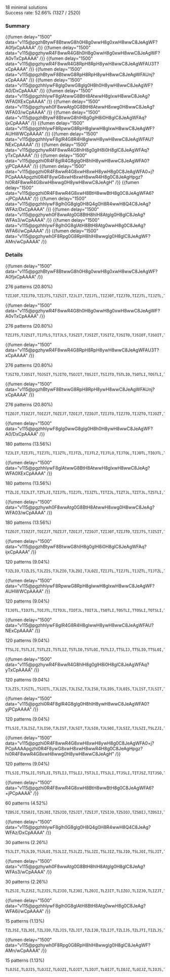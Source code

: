 18 minimal solutions  
Success rate: 52.66% (1327 / 2520)

### Summary

{{fumen delay="1500" data="v115@pgzhBtywF8BtwwG8h0H8g0wwH8g0xwH8wwC8JeAgWF?A0fjxCpAAAA" /}} {{fumen delay="1500" data="v115@pgzhywR4F8wwR4G8h0H8g0wwH8g0xwH8wwC8JeAgWF?A0vTxCpAAAA" /}} {{fumen delay="1500" data="v115@pgzhywR4F8wwR4G8RpH8RpH8ywH8wwC8JeAgWFAU3T?xCpAAAA" /}} {{fumen delay="1500" data="v115@pgzhBtywF8BtwwG8RpH8RpH8ywH8wwC8JeAgWFAUnj?xCpAAAA" /}} {{fumen delay="1500" data="v115@pgzhhlywF8glg0wwG8glg0H8h0H8ywH8wwC8JeAgWF?A0/DxCpAAAA" /}} {{fumen delay="1500" data="v115@pgzhhlywF8glAtwwG8BtH8AtwwH8glxwH8wwC8JeAg?WFA0XExCpAAAA" /}} {{fumen delay="1500" data="v115@pgzhywh0F8wwAtg0G8BtH8AtwwH8xwg0H8wwC8JeAg?WFA03/wCpAAAA" /}} {{fumen delay="1500" data="v115@pgzhBtywF8BtwwG8hlH8g0glH8i0H8glC8JeAgWFAq?ijxCpAAAA" /}} {{fumen delay="1500" data="v115@pgzhhlywF8RpwwG8RpH8glwwH8glxwH8wwC8JeAgWF?AUHWWCpAAAA" /}} {{fumen delay="1500" data="v115@pgzhhlywF8glR4G8R4H8glwwH8ywH8wwC8JeAgWFAU?NExCpAAAA" /}} {{fumen delay="1500" data="v115@pgzhywR4F8wwR4G8hlH8g0glH8i0H8glC8JeAgWFAq?yTxCpAAAA" /}} {{fumen delay="1500" data="v115@pgzhi0R4F8glR4G8glg0H8hlH8ywH8wwC8JeAgWFA0?yjPCpAAAA" /}} {{fumen delay="1500" data="v115@pgzhi0R4F8wwR4G8xwH8xwH8ywH8g0C8JeAgWFA0+j?PCpAAAApgzhi0R4F8ywG8xwH8xwH8wwR4H8g0C8JeAgHpgz?hi0R4F8wwR4G8xwH8wwg0H8ywH8wwC8JeAgH" /}} {{fumen delay="1500" data="v115@pgzhi0R4F8wwR4G8xwH8BtH8wwBtH8g0C8JeAgWFA6?+jPCpAAAA" /}} {{fumen delay="1500" data="v115@pgzhhlywF8glh0G8glg0H8Q4g0H8R4wwH8Q4C8JeAg?WFAz/DxCpAAAA" /}} {{fumen delay="1500" data="v115@pgzhywh0F8wwAtg0G8BtH8hlH8Atglg0H8glC8JeAg?WFAs3/wCpAAAA" /}} {{fumen delay="1500" data="v115@pgzhhlywF8glh0G8glAtH8BtH8Atg0wwH8g0C8JeAg?WFA6i/wCpAAAA" /}} {{fumen delay="1500" data="v115@pgzhywh0F8Rpg0G8RpH8hlH8wwglg0H8glC8JeAgWF?AMn/wCpAAAA" /}}

### Details


{{fumen delay="1500" data="v115@pgzhBtywF8BtwwG8h0H8g0wwH8g0xwH8wwC8JeAgWF?A0fjxCpAAAA" /}}

276 patterns (20.80%)

```
TZIJOT,TZIJTO,TZIJTS,TJZSIT,TZJLIT,TZIJTL,TIZJOT,TIZJTO,TIZJTL,TIJZTL,TIJZTO,TIJZOT,TIJOZT,TIOJZT,TOIJZT,TOIJTZ,TIOJTZ,TIJOTZ,TIJTOZ,TIJTZO,TIJTZL,TIJTLZ,TJSZIT,TJSIZT,TJSITZ,TSJITZ,TSJIZT,TSJZIT,TITJLZ,TITJZL,TITJZO,TITJOZ,TOITZJ,TIOTZJ,TITOZJ,TITZOJ,TITZJO,TITZJL,TIZTJL,TIZTJO,TIZTOJ,TIZOTJ,TIOZTJ,TOIZTJ,TOZITJ,TZOITJ,TZIOTJ,TZITOJ,TZITJO,TZITJL,TZITJS,TIZTJS,TITZJS,TSIJZT,TSIJTZ,TITJZS,TITJSZ,TITSZJ,TITZSJ,TIZTSJ,TZITSJ,TZISTJ,TIZSTJ,TISZTJ,TISTZJ,TSITZJ,TLJZIT,TLJIZT,TLJITZ,TLIJTZ,TLIJZT,TSIZTJ,TSZITJ,TZSITJ,TISJTZ,TISJZT,TZIJST,TIZJST,TIJZST,TIJSZT,TIJSTZ,TIJTSZ,TIJTZS,TIJZTS,TIZJTS,TZJILT,TJZILT,TJIZLT,TJILZT,TJILTZ,TJITLZ,TZITLJ,TJITZL,TJITZO,TJITOZ,TJIOTZ,TJOITZ,TIZTLJ,TOJITZ,TOJIZT,TITZLJ,TJOIZT,TJIOZT,TJIZOT,TJIZTO,TJIZTL,TJZITL,TITLZJ,TJZITO,TJZIOT,TJZOIT,TJOZIT,TOJZIT,TZJOIT,TZJIOT,TZJITO,TZJITL,TZJITS,TJZITS,TJIZTS,TJITZS,TJITSZ,TJISTZ,TJISZT,TJIZST,TJZIST,TZJIST,TZJSIT,TLZITJ,TLIZTJ,TLITZJ,TILTZJ,TILZTJ,TIZLTJ,TZILTJ,TTJZLI,TTJLZI,TTJLIZ,TZJLTI,TJZLTI,TJLZTI,TJLTZI,TJLTIZ,TJLITZ,TJLIZT,TJLZIT,TJZLIT,TLJTIZ,TLJTZI,TLJZTI,TTJSIZ,TTJSZI,TTJZSI,TZTLIJ,TTZLIJ,TTLZIJ,TTLIZJ,TILJZT,TILJTZ,TIJLTZ,TIJLZT,TIJZLT,TIZJLT,TZIJLT,TLTIZJ,TLTZIJ,TLZTIJ,TZLTIJ,TSJZTI,TSJTZI,TSJTIZ,TJSTIZ,TJSTZI,TJSZTI,TJZSTI,TZJSTI,TZJTSI,TJZTSI,TJTZSI,TJTSZI,TJTSIZ,TJTISZ,TJTIZS,TJTIZO,TJTIOZ,TJTOIZ,TJOTIZ,TOJTIZ,TOJTZI,TJOTZI,TJTOZI,TJTZOI,TJTZIO,TJTZIS,TJZTIS,TJZTIO,TJZTOI,TJZOTI,TJOZTI,TOJZTI,TZJOTI,TZJTOI,TZJTIO,TZJTIS,TZJTIL,TJZTIL,TJTZIL,TTSIZJ,TJTIZL,TJTILZ,TTSZIJ,TTZSIJ,TZTSIJ,TZTISJ,TTZISJ,TTIZSJ,TTISZJ,TTIJSZ,TTIJZS,TTIJZO,TTIJOZ,TOTIZJ,TTOIZJ,TTIOZJ,TTIZOJ,TTIZJO,TTIZJS,TTZIJS,TTZIJO,TTZIOJ,TTZOIJ,TTOZIJ,TOTZIJ,TOZTIJ,TZOTIJ,TZTOIJ,TZTIOJ,TZTIJO,TZTIJS,TZTIJL,TTZIJL,TTIZJL,TTIJZL,TTIJLZ,TTJILZ,TTJIZL,TTJIZO,TTJIOZ,TTJOIZ,TTJOZI,TTJZOI,TTJZIO,TTJZIL,TTZJIL,TTZJIO,TZTJIO,TZTJIL,TZTJIS,TTILZJ,TTIZLJ,TTZILJ,TZTILJ,TJTLIZ,TJTLZI,TJTZLI,TJZTLI,TZJTLI,TZLITJ,TTZJIS,TTJZIS,TTJIZS,TTJISZ,TZSTIJ,TSZTIJ,TSTZIJ,TSTIZJ
```


{{fumen delay="1500" data="v115@pgzhywR4F8wwR4G8h0H8g0wwH8g0xwH8wwC8JeAgWF?A0vTxCpAAAA" /}}

276 patterns (20.80%)

```
TZIJTS,TJZSIT,TIJTLS,TITJLS,TJSZIT,TJSIZT,TJSITZ,TJSITO,TJSIOT,TJSOIT,TJOSIT,TOJSIT,TJSITL,TSJITL,TSJITO,TSJIOT,TSJOIT,TSJITZ,TSJIZT,TSJZIT,TSIJZT,TSIJTZ,TSIJTO,TSIJOT,TSTLIJ,TTSLIJ,TTJSLI,TTJLSI,TITJZS,TITJSZ,TITJSO,TITJOS,TITJSL,TJLIST,TJLSIT,TITSJL,TITSJO,TITSOJ,TITOSJ,TIOTSJ,TOITSJ,TITSJZ,TITSZJ,TITZSJ,TIZTSJ,TZITSJ,TZISTJ,TIZSTJ,TISZTJ,TJSLIT,TSJLIT,TISTZJ,TISTJZ,TISTJO,TISTOJ,TISOTJ,TIOSTJ,TOISTJ,TISTJL,TSITJL,TSITJO,TSITOJ,TSIOTJ,TSOITJ,TOSITJ,TSITJZ,TSITZJ,TLJSIT,TLJIST,TLJITS,TLIJTS,TLIJST,TSJLTI,TJSLTI,TSIJTL,TSIZTJ,TSZITJ,TISJTL,TZSITJ,TISJTO,TISJOT,TISJTZ,TISJZT,TZIJST,TIZJST,TIJZST,TSITLJ,TIJSZT,TISTLJ,TIJSTZ,TIJSTO,TIJSOT,TIJOST,TIOJST,TOIJST,TIJSTL,TIJTSL,TIJTSO,TIJTOS,TIJOTS,TIOJTS,TOIJTS,TIJTSZ,TIJTZS,TIJZTS,TIZJTS,TJISLT,TJILST,TITSLJ,TITLSJ,TJILTS,TJITLS,TZJITS,TJZITS,TJIZTS,TJITZS,TJITSZ,TJITSO,TJITOS,TJIOTS,TJOITS,TOJITS,TJITSL,TJISTL,TJISTO,TJISOT,TJIOST,TJOIST,TOJIST,TJISTZ,TJISZT,TJIZST,TJZIST,TZJIST,TZJSIT,TILTSJ,TILSTJ,TISLTJ,TSILTJ,TTJLIS,TJLSTI,TJLTSI,TJLTIS,TJLITS,TLSTIJ,TSLTIJ,TLJTIS,TLJTSI,TLJSTI,TTLSIJ,TTLISJ,TTJOSI,TTJSOI,TTJSIO,TTJSIZ,TTJSZI,TTJZSI,TILJST,TILJTS,TIJLTS,TIJLST,TIJSLT,TTSJIZ,TTSJIO,TTSJIL,TSTJIL,TSTJIO,TSTJIZ,TISJLT,TSIJLT,TSJZTI,TSJTZI,TSJTIZ,TSJTIO,TSJTOI,TSJOTI,TSJTIL,TJSTIL,TJSTIO,TJSTOI,TJSOTI,TJOSTI,TOJSTI,TJSTIZ,TJSTZI,TJSZTI,TJZSTI,TZJSTI,TZJTSI,TJZTSI,TJTZSI,TJTSZI,TJTSIZ,TJTSIO,TSJILT,TJTSOI,TJTOSI,TJOTSI,TJSILT,TOJTSI,TJTSIL,TJTISL,TJTISO,TJTIOS,TJTOIS,TJOTIS,TOJTIS,TJTISZ,TJTIZS,TJTZIS,TJZTIS,TZJTIS,TTSOIJ,TTOSIJ,TOTSIJ,TTSIOJ,TTSIJO,TTSIJZ,TTSIZJ,TTSZIJ,TTZSIJ,TZTSIJ,TZTISJ,TTZISJ,TTIZSJ,TTISZJ,TTISJZ,TTISJO,TTISOJ,TTIOSJ,TTOISJ,TOTISJ,TTISJL,TTIJSL,TTIJSO,TTIJOS,TTIJSZ,TTIJZS,TTIJLS,TTJILS,TLTISJ,TLTSIJ,TTILSJ,TTISLJ,TTSILJ,TSTILJ,TJTILS,TJTLIS,TSLITJ,TLSITJ,TLISTJ,TLITSJ,TJTLSI,TJTSLI,TTJZIS,TJSTLI,TTJIZS,TSJTLI,TTJISZ,TTJISO,TTJIOS,TTJOIS,TTJISL,TTJSIL,TZSTIJ,TSZTIJ,TSTZIJ,TSTIZJ,TSTIJZ,TSTIJO,TSTIOJ,TSTOIJ,TSOTIJ,TOSTIJ,TSTIJL,TTSIJL
```


{{fumen delay="1500" data="v115@pgzhywR4F8wwR4G8RpH8RpH8ywH8wwC8JeAgWFAU3T?xCpAAAA" /}}

276 patterns (20.80%)

```
TJSITO,TJOSIT,TOJSIT,TSJITO,TSOJIT,TOSJIT,TSIJTO,TSTLIO,TSOTLI,TOSTLI,TTSLIO,TTOSLI,TOTSLI,TITJSO,TITOJS,TIOTJS,TOITJS,TITSJO,TITSOJ,TITOSJ,TIOTSJ,TOITSJ,TITSZO,TITSOZ,TITOSZ,TIOTSZ,TOITSZ,TOITZS,TIOTZS,TITOZS,TITZSO,TIZTSO,TIZOTS,TIOZTS,TOIZTS,TOZITS,TZOITS,TZIOTS,TZITSO,TZISTO,TZIOST,TZOIST,TOZIST,TOIZST,TIOZST,TIZOST,TIZSTO,TISZTO,TISOZT,TIOSZT,TOISZT,TOISTZ,TIOSTZ,TISOTZ,TISTOZ,TISTZO,TISTJO,TISTOJ,TISOTJ,TIOSTJ,TOISTJ,TSITJO,TSITOJ,TSIOTJ,TSOITJ,TOSITJ,TSIOJT,TSITZO,TSOIJT,TSITOZ,TOSIJT,TSIOTZ,TSOITZ,TOSITZ,TOSIZT,TSOIZT,TSIOZT,TSIZTO,TSZITO,TSOZIT,TOSZIT,TOZSIT,TZOSIT,TZSITO,TISJTO,TISOJT,TIOSJT,TOISJT,TSITLO,TSITOL,TSIOTL,TSOITL,TOSITL,TISTLO,TISTOL,TISOTL,TIOSTL,TOISTL,TIJSTO,TIJOST,TIOJST,TOIJST,TIJTSO,TIJOTS,TIOJTS,TOIJTS,TITSLO,TITSOL,TITOSL,TIOTSL,TOITSL,TITLSO,TITOLS,TIOTLS,TOITLS,TJITSO,TJIOTS,TJOITS,TOJITS,TJISTO,TJIOST,TJOIST,TOJIST,TILTSO,TILOTS,TIOLTS,TOILTS,TILSTO,TILOST,TIOLST,TOILST,TISLTO,TISOLT,TIOSLT,TOISLT,TSILTO,TSIOLT,TSOILT,TOSILT,TLSTIO,TLOSTI,TOLSTI,TSLTIO,TSOLTI,TOSLTI,TTLSIO,TTOLSI,TOTLSI,TTLISO,TTOLIS,TOTLIS,TTOJSI,TTJSIO,TTSJIO,TTOSJI,TOTSJI,TSTJIO,TSOTJI,TOSTJI,TSJTIO,TSOJTI,TOSJTI,TJSTIO,TJOSTI,TOJSTI,TJTSIO,TJOTSI,TOJTSI,TJTISO,TJOTIS,TOJTIS,TTSOIJ,TTOSIJ,TOTSIJ,TTSIOJ,TTSIJO,TTSIZO,TTSIOZ,TTSOIZ,TTOSIZ,TOTSIZ,TOTSZI,TTOSZI,TTSZIO,TTZSIO,TTOZSI,TOTZSI,TOZTSI,TZOTSI,TZTSIO,TZTISO,TZOTIS,TOZTIS,TOTZIS,TTOZIS,TTZISO,TTIZSO,TTIOZS,TTOIZS,TOTIZS,TOTISZ,TTOISZ,TTIOSZ,TTISOZ,TTISZO,TTISJO,TTISOJ,TTIOSJ,TTOISJ,TOTISJ,TTIJSO,TTIOJS,TTOIJS,TOTIJS,TLTISO,TLOTIS,TOLTIS,TLTSIO,TLOTSI,TOLTSI,TTILSO,TTIOLS,TTOILS,TOTILS,TTISLO,TTISOL,TTIOSL,TTOISL,TOTISL,TTSILO,TTSIOL,TTSOIL,TTOSIL,TOTSIL,TSTILO,TSLITO,TSOLIT,TOSLIT,TLSITO,TLOSIT,TOLSIT,TLISTO,TLIOST,TLOIST,TOLIST,TLITSO,TLIOTS,TLOITS,TOLITS,TTJISO,TTOJIS,TOTJIS,TSTIOL,TSTOIL,TSOTIL,TOTJSI,TOSTIL,TSTIZO,TSTIOZ,TSTOIZ,TSOTIZ,TOSTIZ,TOSTZI,TSOTZI,TSTZIO,TSZTIO,TSOZTI,TOSZTI,TOZSTI,TZOSTI,TZSTIO,TSTIJO,TSTIOJ,TSTOIJ,TSOTIJ,TOSTIJ
```


{{fumen delay="1500" data="v115@pgzhBtywF8BtwwG8RpH8RpH8ywH8wwC8JeAgWFAUnj?xCpAAAA" /}}

276 patterns (20.80%)

```
TIZOJT,TIOZJT,TOIZJT,TOZIJT,TZOIJT,TZIOJT,TZIJTO,TIZJTO,TIJZTO,TIJOZT,TIOJZT,TOIJZT,TOIJTZ,TIOJTZ,TIJOTZ,TIJTZO,TITJZO,TITOJZ,TIOTJZ,TOITJZ,TOITZJ,TIOTZJ,TITOZJ,TITZOJ,TITZJO,TIZTJO,TIZTOJ,TIZOTJ,TIOZTJ,TOIZTJ,TOZITJ,TZOITJ,TZIOTJ,TZITOJ,TZITJO,TITSZO,TITOSZ,TIOTSZ,TOITSZ,TOITZS,TIOTZS,TITOZS,TITZOS,TITZSO,TIZTSO,TIZTOS,TIZOTS,TIOZTS,TOIZTS,TOZITS,TZOITS,TZIOTS,TZITOS,TZITSO,TZISTO,TZIOST,TZOIST,TOZIST,TOIZST,TIOZST,TIZOST,TIZSTO,TISZTO,TISOZT,TIOSZT,TOISZT,TOISTZ,TIOSTZ,TISOTZ,TISTZO,TSITZO,TSIOTZ,TSOITZ,TOSITZ,TOSIZT,TSOIZT,TSIOZT,TSIZTO,TSZITO,TSOZIT,TOSZIT,TOZSIT,TZOSIT,TZSITO,TITLZO,TITOLZ,TIOTLZ,TOITLZ,TOITZL,TIOTZL,TITOZL,TITZOL,TITZLO,TIZTLO,TIZTOL,TIZOTL,TIOZTL,TOIZTL,TOZITL,TZOITL,TZIOTL,TZITOL,TZITLO,TJITZO,TJIOTZ,TJOITZ,TOJITZ,TOJIZT,TJOIZT,TJIOZT,TJIZTO,TJZITO,TJOZIT,TOJZIT,TOZJIT,TZOJIT,TZJITO,TLZITO,TLIZTO,TLIOZT,TLOIZT,TOLIZT,TOLITZ,TLOITZ,TLIOTZ,TLITZO,TILTZO,TILOTZ,TIOLTZ,TOILTZ,TOILZT,TIOLZT,TILOZT,TILZTO,TIZLTO,TIZOLT,TIOZLT,TOIZLT,TOZILT,TZOILT,TZIOLT,TZILTO,TTLIZO,TTOLIZ,TOTLIZ,TOTLZI,TTOLZI,TTLZIO,TTZLIO,TTOZLI,TOTZLI,TOZTLI,TZOTLI,TZTLIO,TLTIZO,TLOTIZ,TOLTIZ,TOLTZI,TLOTZI,TLTZIO,TLZTIO,TLOZTI,TOLZTI,TOZLTI,TZOLTI,TZLTIO,TJTIZO,TJOTIZ,TOJTIZ,TOJTZI,TJOTZI,TJTZIO,TJZTIO,TJOZTI,TOJZTI,TOZJTI,TZOJTI,TZJTIO,TTSIZO,TTOSIZ,TOTSIZ,TOTSZI,TTOSZI,TTSZIO,TTZSIO,TTOZSI,TOTZSI,TOZTSI,TZOTSI,TZTSIO,TZTISO,TZTIOS,TZTOIS,TZOTIS,TOZTIS,TOTZIS,TTOZIS,TTZOIS,TTZIOS,TTZISO,TTIZSO,TTIZOS,TTIOZS,TTOIZS,TOTIZS,TOTISZ,TTOISZ,TTIOSZ,TTISZO,TTIJZO,TTIOJZ,TTOIJZ,TOTIJZ,TOTIZJ,TTOIZJ,TTIOZJ,TTIZOJ,TTIZJO,TTZIJO,TTZIOJ,TTZOIJ,TTOZIJ,TOTZIJ,TOZTIJ,TZOTIJ,TZTOIJ,TZTIOJ,TZTIJO,TTJIZO,TTOJIZ,TOTJIZ,TOTJZI,TTOJZI,TTJZIO,TTZJIO,TTOZJI,TOTZJI,TOZTJI,TZOTJI,TZTJIO,TTILZO,TTIOLZ,TTOILZ,TOTILZ,TOTIZL,TTOIZL,TTIOZL,TTIZOL,TTIZLO,TTZILO,TTZIOL,TTZOIL,TTOZIL,TOTZIL,TOZTIL,TZOTIL,TZTOIL,TZTIOL,TZTILO,TLOZIT,TOLZIT,TOZLIT,TZOLIT,TZLITO,TSTIZO,TSOTIZ,TOSTIZ,TOSTZI,TSOTZI,TSTZIO,TSZTIO,TSOZTI,TOSZTI,TOZSTI,TZOSTI,TZSTIO
```


{{fumen delay="1500" data="v115@pgzhhlywF8glg0wwG8glg0H8h0H8ywH8wwC8JeAgWF?A0/DxCpAAAA" /}}

180 patterns (13.56%)

```
TZJLIT,TZIJTL,TIZJTL,TIJZTL,TIJTZL,TIJTLZ,TIJTLO,TIJTOL,TIJOTL,TIOJTL,TOIJTL,TIJTLS,TITJLS,TITJLO,TITJOL,TJSITL,TSJITL,TITJLZ,TITJZL,TTJSLI,TTJLSI,TITJSL,TJLIST,TJLSIT,TJSLIT,TSJLIT,TLJSIT,TLJIST,TLJZIT,TLJIZT,TLJITZ,TLJITO,TLJIOT,TLJOIT,TLJITS,TLIJTS,TLIJTO,TLIJOT,TLIJTZ,TLIJZT,TLIJST,TSJLTI,TJSLTI,TSIJTL,TISJTL,TIJSTL,TIJTSL,TJISLT,TJILST,TZJILT,TJZILT,TJIZLT,TJILZT,TJILTZ,TJILTO,TJILOT,TJIOLT,TJOILT,TOJILT,TJILTS,TJITLS,TJITLO,TJITOL,TJIOTL,TJOITL,TOJITL,TJITLZ,TJITZL,TJIZTL,TJZITL,TZJITL,TJITSL,TJISTL,TTJZLI,TTJLZI,TTJLIZ,TTJLIO,TTJLOI,TTJOLI,TTJLIS,TJLSTI,TJLTSI,TZJLTI,TJZLTI,TJLZTI,TJLTZI,TJLTIZ,TJLTIO,TJLTOI,TJLOTI,TJOLTI,TOJLTI,TJLTIS,TJLITS,TJLITO,TJLIOT,TJLOIT,TJOLIT,TOJLIT,TJLITZ,TJLIZT,TJLZIT,TJZLIT,TLJTIS,TLJTIO,TLJTOI,TLJOTI,TLJTIZ,TLJTZI,TLJZTI,TLJTSI,TLJSTI,TILJST,TILJZT,TILJTZ,TILJTO,TILJOT,TILJTS,TIJLTS,TIJLTO,TIJLOT,TIJOLT,TIOJLT,TOIJLT,TIJLTZ,TIJLZT,TIJZLT,TIZJLT,TZIJLT,TIJLST,TIJSLT,TISJLT,TSIJLT,TSJTIL,TJSTIL,TSJILT,TJSILT,TJTSIL,TJTISL,TZJTIL,TJZTIL,TJTZIL,TJTIZL,TJTILZ,TJTILO,TJTIOL,TJTOIL,TJOTIL,TOJTIL,TTIJSL,TTIJZL,TTIJLZ,TTIJLO,TTIJOL,TTIJLS,TTJILS,TTJILO,TTJIOL,TTJOIL,TTJILZ,TTJIZL,TTJZIL,TJTILS,TJTLIS,TJTLIO,TJTLOI,TJTOLI,TJOTLI,TOJTLI,TJTLIZ,TJTLZI,TJTZLI,TJZTLI,TZJTLI,TJTLSI,TJTSLI,TJSTLI,TSJTLI,TTJISL,TTJSIL
```


{{fumen delay="1500" data="v115@pgzhhlywF8glAtwwG8BtH8AtwwH8glxwH8wwC8JeAg?WFA0XExCpAAAA" /}}

180 patterns (13.56%)

```
TTZLJI,TZJLIT,TZTLJI,TZIJTL,TIZJTL,TIJZTL,TITZJL,TIZTJL,TZITJL,TZSTLI,TSZTLI,TZLJIT,TLZJIT,TLIZJT,TLZIJT,TZLIJT,TZSITL,TSZITL,TSIZTL,TISZTL,TIZSTL,TZISTL,TZITSL,TIZTSL,TITZSL,TZJILT,TJZILT,TJIZLT,TITZOL,TITZLO,TITZLS,TIZTLS,TIZTLO,TIZTOL,TIZOTL,TIOZTL,TOIZTL,TOZITL,TZOITL,TZIOTL,TZITOL,TZITLO,TZITLS,TZITLJ,TIZTLJ,TITZLJ,TJIZTL,TJZITL,TZJITL,TLZIOT,TLZITO,TLZITJ,TLIZTJ,TLIZTO,TLIZOT,TILZOT,TILZTO,TILZTJ,TIZLTJ,TIZLTO,TIZLOT,TIZOLT,TIOZLT,TOIZLT,TOZILT,TZOILT,TZIOLT,TZILOT,TZILTO,TZILTJ,TZILTS,TIZLTS,TILZTS,TILZST,TIZLST,TZILST,TZISLT,TIZSLT,TISZLT,TSIZLT,TSZILT,TZSILT,TZTJLI,TTZJLI,TLZTSI,TZLTSI,TZLSTI,TZJLTI,TJZLTI,TLZSTI,TJZLIT,TSZLTI,TZSLTI,TZLTJI,TLZTJI,TLZJTI,TZLJTI,TTZSLI,TZTSLI,TZTLSI,TTZLSI,TTZLIS,TTZLIO,TTZLOI,TTZOLI,TOZTLI,TZOTLI,TZTOLI,TZTLOI,TZTLIO,TZTLIS,TZTLIJ,TTZLIJ,TZILJT,TIZLJT,TILZJT,TIJZLT,TIZJLT,TZIJLT,TLZTIJ,TLZTIO,TLZTOI,TLZOTI,TOZLTI,TZOLTI,TZLOTI,TZLTOI,TZLTIO,TZLTIJ,TZLTIS,TLZTIS,TZJTIL,TJZTIL,TZTIJL,TTZIJL,TTIZJL,TTZJIL,TZTJIL,TTIZOL,TTIZLO,TTIZLJ,TTZILJ,TTZILO,TTZIOL,TTZOIL,TOZTIL,TZOTIL,TZTOIL,TZTIOL,TZTILO,TZTILJ,TZTILS,TTZILS,TTIZLS,TTIZSL,TTZISL,TZTISL,TZTSIL,TTZSIL,TZSLIT,TSZLIT,TLZSIT,TZLSIT,TZLIST,TLZIST,TLIZST,TJZTLI,TLIZTS,TLZITS,TLZOIT,TOZLIT,TZOLIT,TZJTLI,TZLOIT,TZLIOT,TZLITO,TZLITS,TZLITJ,TSZTIL,TZSTIL
```


{{fumen delay="1500" data="v115@pgzhywh0F8wwAtg0G8BtH8AtwwH8xwg0H8wwC8JeAg?WFA03/wCpAAAA" /}}

180 patterns (13.56%)

```
TIZOJT,TIOZJT,TOIZJT,TOZIJT,TZOIJT,TZIOJT,TZIJOT,TZIJTO,TZIJTS,TJZSIT,TTZLJI,TZJLIT,TZTLJI,TZIJTL,TIZJOT,TIZJTO,TIZJTL,TIJZTL,TIJZTO,TIJZOT,TSZJIT,TITZOJ,TITZJO,TITZJL,TIZTJL,TIZTJO,TIZTOJ,TIZOTJ,TIOZTJ,TOIZTJ,TOZITJ,TZOITJ,TZIOTJ,TZITOJ,TZITJO,TZITJL,TZITJS,TIZTJS,TITZJS,TZSJIT,TZSIJT,TSZIJT,TSIZJT,TITZSJ,TIZTSJ,TZITSJ,TZISTJ,TIZSTJ,TISZTJ,TZLJIT,TLZJIT,TLIZJT,TLZIJT,TZLIJT,TSIZTJ,TSZITJ,TZSITJ,TISZJT,TIZSJT,TZISJT,TZIJST,TIZJST,TIJZST,TIJZTS,TIZJTS,TZJILT,TJZILT,TJIZLT,TZITLJ,TIZTLJ,TITZLJ,TJIZOT,TJIZTO,TJIZTL,TJZITL,TJZITO,TJZIOT,TJZOIT,TOZJIT,TZOJIT,TZJOIT,TZJIOT,TZJITO,TZJITL,TZJITS,TJZITS,TJIZTS,TJIZST,TJZIST,TZJIST,TZJSIT,TLZITJ,TLIZTJ,TILZTJ,TIZLTJ,TZILTJ,TZTJLI,TTZJLI,TZJLTI,TJZLTI,TJZLIT,TZLTJI,TLZTJI,TLZJTI,TZLJTI,TTZJSI,TZTLIJ,TTZLIJ,TZILJT,TIZLJT,TILZJT,TIJZLT,TIZJLT,TZIJLT,TLZTIJ,TZLTIJ,TZTJSI,TZTSJI,TTZSJI,TSZTJI,TZSTJI,TZSJTI,TSZJTI,TJZSTI,TZJSTI,TZJTSI,TJZTSI,TJZTIS,TJZTIO,TJZTOI,TJZOTI,TOZJTI,TZOJTI,TZJOTI,TZJTOI,TZJTIO,TZJTIS,TZJTIL,TJZTIL,TTZSIJ,TZTSIJ,TZTISJ,TTZISJ,TTIZSJ,TTIZOJ,TTIZJO,TTIZJS,TTZIJS,TTZIJO,TTZIOJ,TTZOIJ,TOZTIJ,TZOTIJ,TZTOIJ,TZTIOJ,TZTIJO,TZTIJS,TZTIJL,TTZIJL,TTIZJL,TTZJIL,TTZJIO,TTZJOI,TTZOJI,TOZTJI,TZOTJI,TZTOJI,TZTJOI,TZTJIO,TZTJIL,TZTJIS,TTIZLJ,TTZILJ,TZTILJ,TJZTLI,TZJTLI,TZLITJ,TTZJIS,TZSTIJ,TSZTIJ
```


{{fumen delay="1500" data="v115@pgzhBtywF8BtwwG8hlH8g0glH8i0H8glC8JeAgWFAq?ijxCpAAAA" /}}

120 patterns (9.04%)

```
TJZLIO,TJZLIS,TJLZIS,TJLZIO,TJLZOI,TJLOZI,TZIJTL,TIZJTL,TIJZTL,TIJTZL,TITZJL,TIZTJL,TZITJL,TJLOIZ,TJLIOZ,TJLIZO,TJLIZS,TJLISZ,TJLSIZ,TJLSZI,TJLZSI,TLIZJO,TLIZJT,TLZIJT,TLZIJO,TZLIJO,TZLIJT,TZLIJS,TLZIJS,TLIZJS,TJISZL,TJILSZ,TJILZS,TJILZO,TJILOZ,TJOIZL,TJIOZL,TJIZOL,TJIZLO,TJIZLS,TJZILS,TJZILO,TJZIOL,TJZOIL,TJOZIL,TZJIOL,TZJILO,TZJILS,TZJILT,TJZILT,TJIZLT,TJILZT,TJILTZ,TJITZL,TJIZTL,TJZITL,TZJITL,TJLZTI,TJLTZI,TJLTIZ,TJLITZ,TJLIZT,TJLZIT,TJZLIT,TILZJO,TILZJS,TIZLJS,TIZLJO,TZILJO,TZILJS,TZILJT,TIZLJT,TILZJT,TIJLTZ,TIJLZT,TIJLZO,TIJLOZ,TIJOZL,TIJZOL,TIJZLO,TIJZLT,TIZJLT,TIZJLO,TIZJOL,TIZOJL,TIOZJL,TOIZJL,TOZIJL,TZOIJL,TZIOJL,TZIJOL,TZIJLO,TZIJLT,TZIJLS,TIZJLS,TIJZLS,TIJLZS,TIJLSZ,TIJSZL,TIJZSL,TIZJSL,TZIJSL,TZISJL,TIZSJL,TISZJL,TSIZJL,TSZIJL,TZSIJL,TJSIZL,TJSZIL,TJZSIL,TZJISL,TJZISL,TJIZSL,TJZTIL,TJTZIL,TJTIZL,TZTIJL,TTZIJL,TTIZJL
```


{{fumen delay="1500" data="v115@pgzhhlywF8RpwwG8RpH8glwwH8glxwH8wwC8JeAgWF?AUHWWCpAAAA" /}}

120 patterns (9.04%)

```
TIJOTL,TIOJTL,TOIJTL,TITOJL,TIOTJL,TOITJL,TSOTLI,TOSTLI,TTOSLI,TOTSLI,TSIOTL,TSOITL,TOSITL,TISOTL,TIOSTL,TOISTL,TITOSL,TIOTSL,TOITSL,TITOLS,TIOTLS,TOITLS,TITOLZ,TIOTLZ,TOITLZ,TOITZL,TIOTZL,TITOZL,TIZOTL,TJIOTL,TIOZTL,TJOITL,TOIZTL,TOJITL,TOZITL,TZOITL,TZIOTL,TITOLJ,TIOTLJ,TOITLJ,TOLITZ,TLOITZ,TLIOTZ,TLIOTJ,TLOITJ,TOLITJ,TILOTJ,TIOLTJ,TOILTJ,TILOTZ,TIOLTZ,TOILTZ,TILOTS,TIOLTS,TOILTS,TTOJLI,TOTJLI,TTOLJI,TOTLJI,TLOTJI,TOLTJI,TTOLSI,TOTLSI,TTOLIS,TOTLIS,TTOLIZ,TOTLIZ,TOTLZI,TTOLZI,TTOZLI,TOTZLI,TOZTLI,TZOTLI,TTOLIJ,TOTLIJ,TLOTIJ,TOLTIJ,TLOTIZ,TOLTIZ,TOLTZI,TLOTZI,TJOTIL,TOJTIL,TLOTIS,TTIOJL,TTOIJL,TOTIJL,TOLTIS,TTOJIL,TOTJIL,TLOTSI,TOLTSI,TTIOLJ,TTOILJ,TOTILJ,TTIOLZ,TTOILZ,TOTILZ,TOTIZL,TTOIZL,TTIOZL,TTOZIL,TOTZIL,TOZTIL,TZOTIL,TTIOLS,TTOILS,TOTILS,TTIOSL,TTOISL,TOTISL,TTOSIL,TOTSIL,TJOTLI,TOJTLI,TLIOTS,TLOITS,TOLITS,TSOTIL,TOSTIL
```


{{fumen delay="1500" data="v115@pgzhhlywF8glR4G8R4H8glwwH8ywH8wwC8JeAgWFAU?NExCpAAAA" /}}

120 patterns (9.04%)

```
TTSLJI,TSTLJI,TSTLZI,TSTLIZ,TSTLIO,TSTLOI,TSTLIJ,TTSLIJ,TTSLIO,TTSLOI,TTSLIZ,TTSLZI,TJSLIT,TSJLIT,TSLJIT,TLSJIT,TLISJT,TSJLTI,TJSLTI,TSITLZ,TSITLO,TSITLJ,TISTLJ,TISTLO,TISTLZ,TJISLT,TITSLZ,TITSLO,TITSLJ,TSILJT,TISLJT,TILSTJ,TILSTO,TILSOT,TILSTZ,TILSZT,TZISLT,TIZSLT,TISZLT,TISLZT,TISLTZ,TISLTO,TISLOT,TISOLT,TIOSLT,TOISLT,TISLTJ,TSILTJ,TSILTO,TSILOT,TSIOLT,TSOILT,TOSILT,TSILTZ,TSILZT,TSIZLT,TSZILT,TZSILT,TLSZTI,TLSTZI,TLSTIZ,TLSTIO,TLSTOI,TLSOTI,TLSTIJ,TSLTIJ,TSLTIO,TSLTOI,TSLOTI,TSOLTI,TOSLTI,TSLTIZ,TSLTZI,TSLZTI,TSZLTI,TZSLTI,TSLTJI,TLSTJI,TLSJTI,TSLJTI,TILSJT,TIJSLT,TISJLT,TSIJLT,TSJILT,TJSILT,TTISLJ,TTISLO,TTISLZ,TTSILZ,TTSILO,TTSILJ,TSTILJ,TSTILO,TLSIJT,TSLIJT,TZSLIT,TSZLIT,TSLZIT,TSLIZT,TSLITZ,TSLITO,TSLIOT,TSLOIT,TSOLIT,TOSLIT,TSLITJ,TLSITJ,TLSITO,TLSIOT,TLSOIT,TLSITZ,TLSIZT,TLSZIT,TLISZT,TLISTZ,TLISTO,TLISOT,TLISTJ,TSTILZ
```


{{fumen delay="1500" data="v115@pgzhywR4F8wwR4G8hlH8g0glH8i0H8glC8JeAgWFAq?yTxCpAAAA" /}}

120 patterns (9.04%)

```
TJLZIS,TJSITL,TSJITL,TJLIZS,TJLISZ,TJLISO,TJLIOS,TJLOIS,TJLIST,TJLSIT,TJLSIO,TJLSOI,TJLOSI,TJLSIZ,TJLSZI,TITSJL,TJLZSI,TJSLIZ,TJSLIO,TJSLIT,TISTJL,TSITJL,TLISJT,TLISJO,TLISJZ,TSIJTL,TISJTL,TIJSTL,TIJTSL,TJISZL,TJISLZ,TJISLO,TJISOL,TJIOSL,TJOISL,TJISLT,TJILST,TJILSO,TJILOS,TJILSZ,TJILZS,TJILTS,TSILJZ,TSILJO,TSILJT,TISLJT,TISLJO,TJITSL,TJISTL,TJLSTI,TJLTSI,TJLTIS,TJLITS,TISLJZ,TILSJZ,TILSJO,TILSJT,TIJLTS,TIJLZS,TIJLSZ,TIJLSO,TIJLOS,TIJLST,TIJSLT,TIJSLO,TIJSOL,TIJOSL,TIJSLZ,TIJSZL,TIJZSL,TZISJL,TIZSJL,TISZJL,TISJZL,TISJLZ,TISJLO,TISJOL,TISOJL,TIOSJL,TOISJL,TISJLT,TSIJLT,TSIJLO,TSIJOL,TSIOJL,TSOIJL,TOSIJL,TSIJLZ,TSIJZL,TSIZJL,TSZIJL,TJSTIL,TZSIJL,TSJIZL,TSJILZ,TSJILO,TSJIOL,TSJILT,TJSILT,TJSILO,TJSIOL,TJSOIL,TJOSIL,TJTSIL,TJTISL,TJSILZ,TJSIZL,TJSZIL,TJZSIL,TJZISL,TJIZSL,TTISJL,TLSIJZ,TLSIJO,TLSIJT,TSLIJT,TSLIJO,TSLIJZ,TSTIJL,TTSIJL
```


{{fumen delay="1500" data="v115@pgzhi0R4F8glR4G8glg0H8hlH8ywH8wwC8JeAgWFA0?yjPCpAAAA" /}}

120 patterns (9.04%)

```
TTLSJI,TJLISZ,TJLISO,TJLIST,TJLSIT,TJLSIO,TJLSOI,TJLSIZ,TJLSZI,TSLZJI,TSLJZI,TSLJIZ,TSLJIO,TSLJOI,TSLOJI,TSLJIT,TLSJIT,TLSJIO,TLSJOI,TLSOJI,TLOSJI,TOLSJI,TLSJIZ,TLSJZI,TLSZJI,TLZSJI,TZLSJI,TLJSZI,TLJSIZ,TLJSIO,TLJSOI,TLJSIT,TLJIST,TLJISO,TLJISZ,TLIJSZ,TLIJSO,TLIJST,TLISJT,TLISJO,TLISOJ,TLIOSJ,TLOISJ,TOLISJ,TLISJZ,TLISZJ,TLIZSJ,TLZISJ,TZLISJ,TZLSIJ,TJILST,TJILSO,TJILSZ,TITLSJ,TSILZJ,TSILJZ,TSILJO,TSILOJ,TSILJT,TISLJT,TISLJO,TISLOJ,TILTSJ,TILSTJ,TISLTJ,TSILTJ,TJLSTI,TLSTIJ,TSLTIJ,TSLTJI,TLSTJI,TLTSJI,TLJSTI,TLSJTI,TSLJTI,TTLSIJ,TTLISJ,TISLJZ,TISLZJ,TZILSJ,TIZLSJ,TILZSJ,TILSZJ,TILSJZ,TILSJO,TILSOJ,TILOSJ,TIOLSJ,TOILSJ,TILSJT,TILJST,TILJSO,TILJSZ,TIJLSZ,TIJLSO,TIJLST,TLTISJ,TLTSIJ,TTILSJ,TLZSIJ,TLSZIJ,TLSIZJ,TLSIJZ,TLSIJO,TLSIOJ,TLSOIJ,TLOSIJ,TOLSIJ,TLSIJT,TSLIJT,TSLIJO,TSLIOJ,TSLOIJ,TSLIJZ,TSLIZJ,TSLZIJ,TSLITJ,TLSITJ,TLISTJ,TLITSJ
```


{{fumen delay="1500" data="v115@pgzhi0R4F8wwR4G8xwH8xwH8ywH8g0C8JeAgWFA0+j?PCpAAAApgzhi0R4F8ywG8xwH8xwH8wwR4H8g0C8JeAgHpgz?hi0R4F8wwR4G8xwH8wwg0H8ywH8wwC8JeAgH" /}}

120 patterns (9.04%)

```
TTLSJI,TTSLJI,TSTLJI,TSTLIJ,TTSLIJ,TSTJLI,TTSJLI,TTJSLI,TITJSZ,TITJSO,TITJSL,TITSJL,TITSJO,TITSOJ,TITOSJ,TIOTSJ,TOITSJ,TITSJZ,TITSZJ,TITZSJ,TIZTSJ,TZITSJ,TISTZJ,TISTJZ,TISTJO,TISTOJ,TISTJL,TSITJL,TSITJO,TSITOJ,TSITJZ,TSITZJ,TSITLJ,TISTLJ,TIJTSL,TIJTSO,TIJTSZ,TITSLJ,TITLSJ,TJITSZ,TJITSO,TJITSL,TILTSJ,TLTSJI,TTLSIJ,TTLISJ,TTJSOI,TTJSIO,TTJSIZ,TTJSZI,TZTSJI,TTZSJI,TTSZJI,TTSJZI,TTSJIZ,TTSJIO,TTSJOI,TTSOJI,TTOSJI,TOTSJI,TTSJIL,TSTJIL,TSTJIO,TSTJOI,TSTOJI,TSTJIZ,TSTJZI,TSTZJI,TJTSZI,TJTSIZ,TJTSIO,TJTSOI,TJTSIL,TJTISL,TJTISO,TJTISZ,TTSOIJ,TTOSIJ,TOTSIJ,TTSIOJ,TTSIJO,TTSIJZ,TTSIZJ,TTSZIJ,TTZSIJ,TZTSIJ,TZTISJ,TTZISJ,TTIZSJ,TTISZJ,TTISJZ,TTISJO,TTISOJ,TTIOSJ,TTOISJ,TOTISJ,TTISJL,TTIJSL,TTIJSO,TTIJSZ,TLTISJ,TLTSIJ,TTILSJ,TTISLJ,TTSILJ,TSTILJ,TLITSJ,TJTSLI,TTJISZ,TTJISO,TTJISL,TTJSIL,TSTZIJ,TSTIZJ,TSTIJZ,TSTIJO,TSTIOJ,TSTOIJ,TSTIJL,TTSIJL
```


{{fumen delay="1500" data="v115@pgzhi0R4F8wwR4G8xwH8BtH8wwBtH8g0C8JeAgWFA6?+jPCpAAAA" /}}

60 patterns (4.52%)

```
TZOSJI,TZSOJI,TZSJOI,TZSJIO,TZSJIT,TZSIJT,TZSIJO,TZSIOJ,TZSOIJ,TZOSIJ,TIZTSJ,TZITSJ,TZISTJ,TZJSLI,TIZSTJ,TZSJLI,TZSLJI,TZLSJI,TZLISJ,TZLSIJ,TZSITJ,TIZSJT,TIZSJO,TIZSOJ,TIZOSJ,TZOISJ,TZIOSJ,TZISOJ,TZISJO,TZISJT,TZIJST,TZIJSO,TIZJSO,TIZJST,TZJISO,TZJIST,TZJSIT,TZJSIO,TZJSOI,TZSILJ,TIZSLJ,TZISLJ,TZILSJ,TIZLSJ,TIZJSL,TZTSJI,TZIJSL,TZISJL,TIZSJL,TZSTJI,TZSJTI,TZSIJL,TZSJIL,TZJSTI,TZJSIL,TZJISL,TZTSIJ,TZTISJ,TZSLIJ,TZSTIJ
```


{{fumen delay="1500" data="v115@pgzhhlywF8glh0G8glg0H8Q4g0H8R4wwH8Q4C8JeAg?WFAz/DxCpAAAA" /}}

30 patterns (2.26%)

```
TSJLIT,TSJLIO,TSJLOI,TSJLIZ,TSJLZI,TSLJZI,TSLJIZ,TSLJIO,TSLJOI,TSLJIT,TSJLTI,TSILJZ,TSILJO,TSILJT,TISLJT,TISLJO,TSLJTI,TISLJZ,TISJLZ,TISJLO,TISJLT,TSIJLT,TSIJLO,TSIJLZ,TSJILZ,TSJILO,TSJILT,TSLIJT,TSLIJO,TSLIJZ
```


{{fumen delay="1500" data="v115@pgzhywh0F8wwAtg0G8BtH8hlH8Atglg0H8glC8JeAg?WFAs3/wCpAAAA" /}}

30 patterns (2.26%)

```
TLZSJI,TLZJSI,TLZJIS,TLZJIO,TLZJOI,TLZOJI,TLZJIT,TLIZOJ,TLIZJO,TLIZJT,TLZIJT,TLZIJO,TLZIOJ,TLZOIJ,TLZIJS,TLIZJS,TLIZSJ,TLZISJ,TLZITJ,TLIZTJ,TILZTJ,TLZTJI,TLZJTI,TILZSJ,TILZOJ,TILZJO,TILZJS,TILZJT,TLZTIJ,TLZSIJ
```


{{fumen delay="1500" data="v115@pgzhhlywF8glh0G8glAtH8BtH8Atg0wwH8g0C8JeAg?WFA6i/wCpAAAA" /}}

15 patterns (1.13%)

```
TZLJSI,TZLJOI,TZLJIO,TZLJIS,TZLJIT,TZLIJO,TZLIJT,TZLIJS,TZLJTI,TIZLJS,TIZLJO,TZILJO,TZILJS,TZILJT,TIZLJT
```


{{fumen delay="1500" data="v115@pgzhywh0F8Rpg0G8RpH8hlH8wwglg0H8glC8JeAgWF?AMn/wCpAAAA" /}}

15 patterns (1.13%)

```
TLOJSI,TLOJIS,TLOJIZ,TLOJZI,TLOJIT,TLIOJT,TLOIJT,TLIOJZ,TLOIJZ,TLIOJS,TLOIJS,TLOJTI,TILOJS,TILOJZ,TILOJT
```